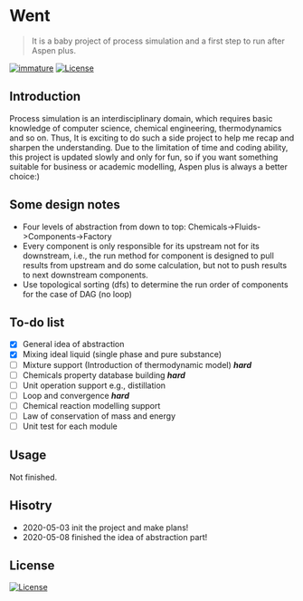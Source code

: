 # Went
> It is a baby project of process simulation and a first step to run after Aspen plus. 

[![immature][immature-image]][love-coding]
[![License][licensesvg]][license]

## Introduction

Process simulation is an interdisciplinary domain, which requires basic knowledge of computer science, chemical engineering,
thermodynamics and so on. Thus, It is exciting to do such a side project to help me recap and sharpen the understanding.
Due to the limitation of time and coding ability, this project is updated slowly and only for fun, 
so if you want something suitable for business or academic modelling, Aspen plus is always a better choice:)

## Some design notes
+ Four levels of abstraction from down to top: Chemicals->Fluids->Components->Factory
+ Every component is only responsible for its upstream not for its downstream, i.e., the run method for component
is designed to pull results from upstream and do some calculation, but not to push results to next downstream components.
+ Use topological sorting (dfs) to determine the run order of components for the case of DAG (no loop)

## To-do list
- [x] General idea of abstraction
- [x] Mixing ideal liquid (single phase and pure substance)
- [ ] Mixture support (Introduction of thermodynamic model) ***hard***
- [ ] Chemicals property database building ***hard***
- [ ] Unit operation support e.g., distillation
- [ ] Loop and convergence ***hard***
- [ ] Chemical reaction modelling support
- [ ] Law of conservation of mass and energy
- [ ] Unit test for each module

## Usage
Not finished.

## Hisotry
+ 2020-05-03 init the project and make plans!
+ 2020-05-08 finished the idea of abstraction part!

## License
[![License][licensesvg]][license]

<!-- Markdown link & img dfn's -->
[licensesvg]: https://img.shields.io/badge/license-MIT-brightgreen.svg
[license]: http://www.opensource.org/licenses/MIT
[immature-image]: https://img.shields.io/badge/side%20project-immature-yellow.svg
[love-coding]: https://cshen.netlify.com